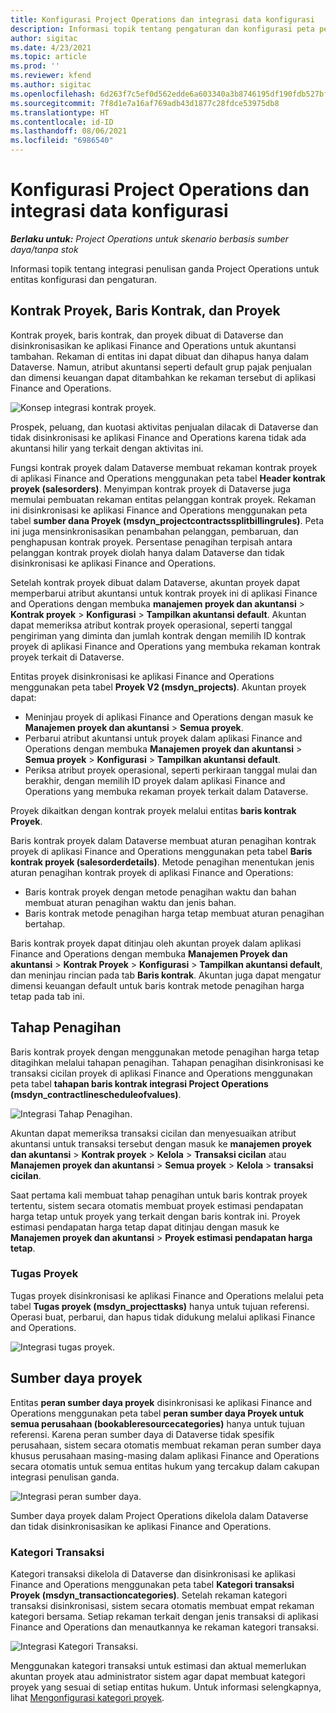```yaml
---
title: Konfigurasi Project Operations dan integrasi data konfigurasi
description: Informasi topik tentang pengaturan dan konfigurasi peta penulisan ganda Project Operations.
author: sigitac
ms.date: 4/23/2021
ms.topic: article
ms.prod: ''
ms.reviewer: kfend
ms.author: sigitac
ms.openlocfilehash: 6d263f7c5ef0d562edde6a603340a3b8746195df190fdb527bfa40297f68eed2
ms.sourcegitcommit: 7f8d1e7a16af769adb43d1877c28fdce53975db8
ms.translationtype: HT
ms.contentlocale: id-ID
ms.lasthandoff: 08/06/2021
ms.locfileid: "6986540"
---
```

# <a name="project-operations-setup-and-configuration-data-integration"></a>Konfigurasi Project Operations dan integrasi data konfigurasi

_**Berlaku untuk:** Project Operations untuk skenario berbasis sumber daya/tanpa stok_

Informasi topik tentang integrasi penulisan ganda Project Operations untuk entitas konfigurasi dan pengaturan.

## <a name="project-contracts-contract-lines-and-projects"></a>Kontrak Proyek, Baris Kontrak, dan Proyek

Kontrak proyek, baris kontrak, dan proyek dibuat di Dataverse dan disinkronisasikan ke aplikasi Finance and Operations untuk akuntansi tambahan. Rekaman di entitas ini dapat dibuat dan dihapus hanya dalam Dataverse. Namun, atribut akuntansi seperti default grup pajak penjualan dan dimensi keuangan dapat ditambahkan ke rekaman tersebut di aplikasi Finance and Operations.

  ![Konsep integrasi kontrak proyek.](./media/1ProjectContract.jpg)

Prospek, peluang, dan kuotasi aktivitas penjualan dilacak di Dataverse dan tidak disinkronisasi ke aplikasi Finance and Operations karena tidak ada akuntansi hilir yang terkait dengan aktivitas ini.

Fungsi kontrak proyek dalam Dataverse membuat rekaman kontrak proyek di aplikasi Finance and Operations menggunakan peta tabel **Header kontrak proyek (salesorders)**. Menyimpan kontrak proyek di Dataverse juga memulai pembuatan rekaman entitas pelanggan kontrak proyek. Rekaman ini disinkronisasi ke aplikasi Finance and Operations menggunakan peta tabel **sumber dana Proyek (msdyn\_projectcontractssplitbillingrules)**. Peta ini juga mensinkronisasikan penambahan pelanggan, pembaruan, dan penghapusan kontrak proyek. Persentase penagihan terpisah antara pelanggan kontrak proyek diolah hanya dalam Dataverse dan tidak disinkronisasi ke aplikasi Finance and Operations.

Setelah kontrak proyek dibuat dalam Dataverse, akuntan proyek dapat memperbarui atribut akuntansi untuk kontrak proyek ini di aplikasi Finance and Operations dengan membuka **manajemen proyek dan akuntansi** > **Kontrak proyek** > **Konfigurasi** > **Tampilkan akuntansi default**. Akuntan dapat memeriksa atribut kontrak proyek operasional, seperti tanggal pengiriman yang diminta dan jumlah kontrak dengan memilih ID kontrak proyek di aplikasi Finance and Operations yang membuka rekaman kontrak proyek terkait di Dataverse.

Entitas proyek disinkronisasi ke aplikasi Finance and Operations menggunakan peta tabel **Proyek V2 (msdyn\_projects)**. Akuntan proyek dapat:

  - Meninjau proyek di aplikasi Finance and Operations dengan masuk ke **Manajemen proyek dan akuntansi** > **Semua proyek**. 
  - Perbarui atribut akuntansi untuk proyek dalam aplikasi Finance and Operations dengan membuka **Manajemen proyek dan akuntansi** > **Semua proyek** > **Konfigurasi** > **Tampilkan akuntansi default**.  
  - Periksa atribut proyek operasional, seperti perkiraan tanggal mulai dan berakhir, dengan memilih ID proyek dalam aplikasi Finance and Operations yang membuka rekaman proyek terkait dalam Dataverse.

Proyek dikaitkan dengan kontrak proyek melalui entitas **baris kontrak Proyek**.

Baris kontrak proyek dalam Dataverse membuat aturan penagihan kontrak proyek di aplikasi Finance and Operations menggunakan peta tabel **Baris kontrak proyek (salesorderdetails)**. Metode penagihan menentukan jenis aturan penagihan kontrak proyek di aplikasi Finance and Operations:

  - Baris kontrak proyek dengan metode penagihan waktu dan bahan membuat aturan penagihan waktu dan jenis bahan.
  - Baris kontrak metode penagihan harga tetap membuat aturan penagihan bertahap.

Baris kontrak proyek dapat ditinjau oleh akuntan proyek dalam aplikasi Finance and Operations dengan membuka **Manajemen Proyek dan akuntansi** > **Kontrak Proyek** > **Konfigurasi** > **Tampilkan akuntansi default**, dan meninjau rincian pada tab **Baris kontrak**. Akuntan juga dapat mengatur dimensi keuangan default untuk baris kontrak metode penagihan harga tetap pada tab ini.

## <a name="billing-milestones"></a>Tahap Penagihan

Baris kontrak proyek dengan menggunakan metode penagihan harga tetap ditagihkan melalui tahapan penagihan. Tahapan penagihan disinkronisasi ke transaksi cicilan proyek di aplikasi Finance and Operations menggunakan peta tabel **tahapan baris kontrak integrasi Project Operations (msdyn\_contractlinescheduleofvalues)**.

  ![Integrasi Tahap Penagihan.](./media/2Milestones.jpg)

Akuntan dapat memeriksa transaksi cicilan dan menyesuaikan atribut akuntansi untuk transaksi tersebut dengan masuk ke **manajemen proyek dan akuntansi** > **Kontrak proyek** > **Kelola** > **Transaksi cicilan** atau **Manajemen proyek dan akuntansi** > **Semua proyek** > **Kelola** > **transaksi cicilan**.

Saat pertama kali membuat tahap penagihan untuk baris kontrak proyek tertentu, sistem secara otomatis membuat proyek estimasi pendapatan harga tetap untuk proyek yang terkait dengan baris kontrak ini. Proyek estimasi pendapatan harga tetap dapat ditinjau dengan masuk ke **Manajemen proyek dan akuntansi** > **Proyek estimasi pendapatan harga tetap**.

### <a name="project-tasks"></a>Tugas Proyek

Tugas proyek disinkronisasi ke aplikasi Finance and Operations melalui peta tabel **Tugas proyek (msdyn\_projecttasks)** hanya untuk tujuan referensi. Operasi buat, perbarui, dan hapus tidak didukung melalui aplikasi Finance and Operations.

  ![Integrasi tugas proyek.](./media/3Tasks.jpg)

## <a name="project-resources"></a>Sumber daya proyek

Entitas **peran sumber daya proyek** disinkronisasi ke aplikasi Finance and Operations menggunakan peta tabel **peran sumber daya Proyek untuk semua perusahaan (bookableresourcecategories)** hanya untuk tujuan referensi. Karena peran sumber daya di Dataverse tidak spesifik perusahaan, sistem secara otomatis membuat rekaman peran sumber daya khusus perusahaan masing-masing dalam aplikasi Finance and Operations secara otomatis untuk semua entitas hukum yang tercakup dalam cakupan integrasi penulisan ganda.

![Integrasi peran sumber daya.](./media/5Resources.jpg)

Sumber daya proyek dalam Project Operations dikelola dalam Dataverse dan tidak disinkronisasikan ke aplikasi Finance and Operations.

### <a name="transaction-categories"></a>Kategori Transaksi

Kategori transaksi dikelola di Dataverse dan disinkronisasi ke aplikasi Finance and Operations menggunakan peta tabel **Kategori transaksi Proyek (msdyn\_transactioncategories)**. Setelah rekaman kategori transaksi disinkronisasi, sistem secara otomatis membuat empat rekaman kategori bersama. Setiap rekaman terkait dengan jenis transaksi di aplikasi Finance and Operations dan menautkannya ke rekaman kategori transaksi.

![Integrasi Kategori Transaksi.](./media/4TransactionCategories.jpg)

Menggunakan kategori transaksi untuk estimasi dan aktual memerlukan akuntan proyek atau administrator sistem agar dapat membuat kategori proyek yang sesuai di setiap entitas hukum. Untuk informasi selengkapnya, lihat [Mengonfigurasi kategori proyek](../project-accounting/configure-project-categories.md).
